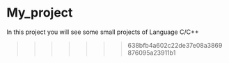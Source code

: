 # My_project
In this project you will see some small projects of Language C/C++
>>>>>>> 638bfb4a602c22de37e08a3869876095a23911b1

